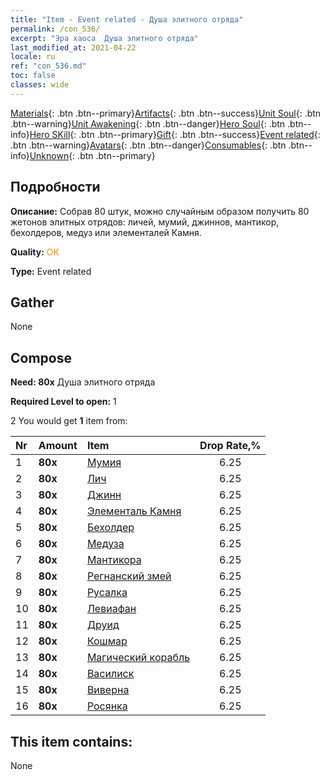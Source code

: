 ```yaml
---
title: "Item - Event related - Душа элитного отряда"
permalink: /con_536/
excerpt: "Эра хаоса  Душа элитного отряда"
last_modified_at: 2021-04-22
locale: ru
ref: "con_536.md"
toc: false
classes: wide
---
```

 [Materials](/ItemsRU/){: .btn .btn--primary}[Artifacts](/ItemsRU/Artifacts/){: .btn .btn--success}[Unit Soul](/ItemsRU/UnitSoul/){: .btn .btn--warning}[Unit Awakening](/ItemsRU/UnitAwakening/){: .btn .btn--danger}[Hero Soul](/ItemsRU/HeroSoul/){: .btn .btn--info}[Hero SKill](/ItemsRU/HeroSkill/){: .btn .btn--primary}[Gift](/ItemsRU/Gift/){: .btn .btn--success}[Event related](/ItemsRU/Events/){: .btn .btn--warning}[Avatars](/ItemsRU/Avatars/){: .btn .btn--danger}[Consumables](/ItemsRU/Consumables/){: .btn .btn--info}[Unknown](/ItemsRU/Unknown/){: .btn .btn--primary}

## Подробности
 **Описание:** Собрав 80 штук, можно случайным образом получить 80 жетонов элитных отрядов: личей, мумий, джиннов, мантикор, бехолдеров, медуз или элементалей Камня.

 **Quality:** <span style="color: #FF8C00">OK</span>

 **Type:** Event related

## Gather

  None

## Compose

 **Need: 80x** Душа элитного отряда

 **Required Level to open:** 1

 2 You would get **1** item  from:

  | Nr | Amount |     Item    | Drop Rate,% |
  |:---|:-------|:------------|:---------:|
  | 1 |  **80x** | [Мумия](/ru/Items/unt_215/) | 6.25 | 
  | 2 |  **80x** | [Лич](/ru/Items/unt_212/) | 6.25 | 
  | 3 |  **80x** | [Джинн](/ru/Items/unt_239/) | 6.25 | 
  | 4 |  **80x** | [Элементаль Камня](/ru/Items/unt_266/) | 6.25 | 
  | 5 |  **80x** | [Бехолдер](/ru/Items/unt_246/) | 6.25 | 
  | 6 |  **80x** | [Медуза](/ru/Items/unt_247/) | 6.25 | 
  | 7 |  **80x** | [Мантикора](/ru/Items/unt_249/) | 6.25 | 
  | 8 |  **80x** | [Регнанский змей](/ru/Items/unt_276/) | 6.25 | 
  | 9 |  **80x** | [Русалка](/ru/Items/unt_277/) | 6.25 | 
  | 10 |  **80x** | [Левиафан](/ru/Items/unt_280/) | 6.25 | 
  | 11 |  **80x** | [Друид](/ru/Items/unt_206/) | 6.25 | 
  | 12 |  **80x** | [Кошмар](/ru/Items/unt_233/) | 6.25 | 
  | 13 |  **80x** | [Магический корабль](/ru/Items/unt_242/) | 6.25 | 
  | 14 |  **80x** | [Василиск](/ru/Items/unt_256/) | 6.25 | 
  | 15 |  **80x** | [Виверна](/ru/Items/unt_258/) | 6.25 | 
  | 16 |  **80x** | [Росянка](/ru/Items/unt_260/) | 6.25 | 


## This item contains:

  None

